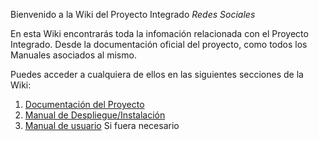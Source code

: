 Bienvenido a la Wiki del Proyecto Integrado _Redes Sociales_

En esta Wiki encontrarás toda la infomación relacionada con el Proyecto Integrado. Desde la documentación oficial del proyecto, como todos los Manuales asociados al mismo.

Puedes acceder a cualquiera de ellos en las siguientes secciones de la Wiki:

1. [Documentación del Proyecto](Doc)
2. [Manual de Despliegue/Instalación](Manual_Despliegue)
3. [Manual de usuario](Manual_Usuario) Si fuera necesario